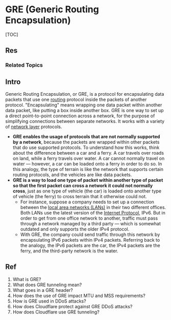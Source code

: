 # GRE (Generic Routing Encapsulation)

[TOC]



## Res
### Related Topics



## Intro
Generic Routing Encapsulation, or GRE, is a protocol for encapsulating data packets that use one [routing](https://www.cloudflare.com/learning/network-layer/what-is-routing/) protocol inside the packets of another protocol. "Encapsulating" means wrapping one data packet within another data packet, like putting a box inside another box. GRE is one way to set up a direct point-to-point connection across a network, for the purpose of simplifying connections between separate networks. It works with a variety of [network layer](https://www.cloudflare.com/learning/network-layer/what-is-the-network-layer/) protocols.

- **GRE enables the usage of protocols that are not normally supported by a network**, because the packets are wrapped within other packets that do use supported protocols. To understand how this works, think about the difference between a car and a ferry. A car travels over roads on land, while a ferry travels over water. A car cannot normally travel on water — however, a car can be loaded onto a ferry in order to do so. In this analogy, the type of terrain is like the network that supports certain routing protocols, and the vehicles are like data packets. 
- **GRE is a way to load one type of packet within another type of packet so that the first packet can cross a network it could not normally cross**, just as one type of vehicle (the car) is loaded onto another type of vehicle (the ferry) to cross terrain that it otherwise could not. 
	- For instance, suppose a company needs to set up a connection between the [local area networks (LANs)](https://www.cloudflare.com/learning/network-layer/what-is-a-lan/) in their two different offices. Both LANs use the latest version of the [Internet Protocol](https://www.cloudflare.com/learning/network-layer/internet-protocol/), IPv6. But in order to get from one office network to another, traffic must pass through a network managed by a third party — which is somewhat outdated and only supports the older IPv4 protocol.
	- With GRE, the company could send traffic through this network by encapsulating IPv6 packets within IPv4 packets. Referring back to the analogy, the IPv6 packets are the car, the IPv4 packets are the ferry, and the third-party network is the water.



## Ref
[👍 What is GRE tunneling? - How GRE protocol works | Cloudflare]: https://www.cloudflare.com/learning/network-layer/what-is-gre-tunneling/

1. What is GRE?
2. What does GRE tunneling mean?
3. What goes in a GRE header?
4. How does the use of GRE impact MTU and MSS requirements?
5. How is GRE used in DDoS attacks?
6. How does Cloudflare protect against GRE DDoS attacks?
7. How does Cloudflare use GRE tunneling?
